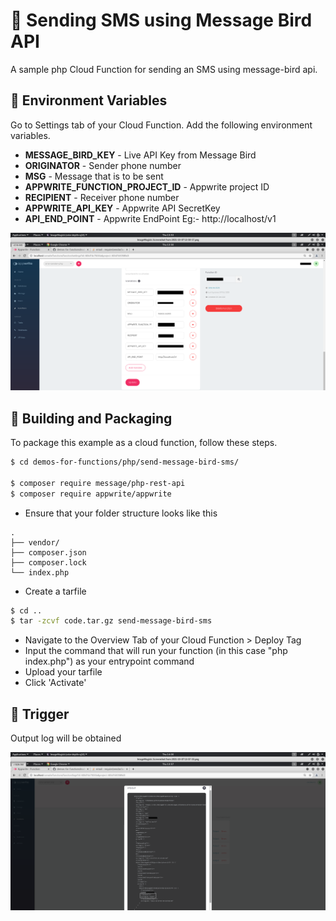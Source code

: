 # 📧 Sending SMS using Message Bird API
A sample php Cloud Function for sending an SMS using message-bird api.

## 📝 Environment Variables
Go to Settings tab of your Cloud Function. Add the following environment variables.

* **MESSAGE_BIRD_KEY** - Live API Key from Message Bird  
* **ORIGINATOR** - Sender phone number
* **MSG** - Message that is to be sent
* **APPWRITE_FUNCTION_PROJECT_ID** - Appwrite project ID
* **RECIPIENT** - Receiver phone number
* **APPWRITE_API_KEY** - Appwrite API SecretKey
* **API_END_POINT** - Appwrite EndPoint Eg:- 
http://localhost/v1

<div class="center">
    <img src="FunctionVariables.png" />
</div>

## 🚀 Building and Packaging

To package this example as a cloud function, follow these steps.

```bash
$ cd demos-for-functions/php/send-message-bird-sms/

$ composer require message/php-rest-api
$ composer require appwrite/appwrite

```

* Ensure that your folder structure looks like this 
```
.
├── vendor/
├── composer.json
├── composer.lock
└── index.php
```

* Create a tarfile

```bash
$ cd ..
$ tar -zcvf code.tar.gz send-message-bird-sms
```

* Navigate to the Overview Tab of your Cloud Function > Deploy Tag
* Input the command that will run your function (in this case "php index.php") as your entrypoint command
* Upload your tarfile 
* Click 'Activate'

## 🎯 Trigger

Output log will be obtained

<div class="center">
    <img src="OutputLog.png" />
</div>

